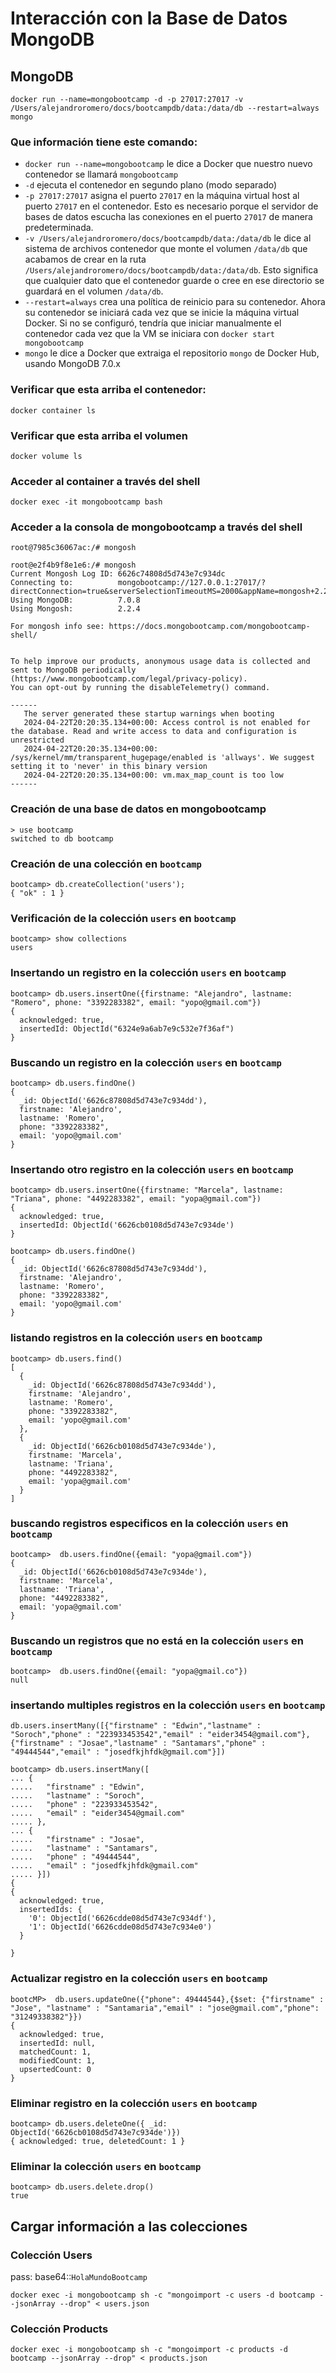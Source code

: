 # Interacción con la Base de Datos MongoDB
## MongoDB
```
docker run --name=mongobootcamp -d -p 27017:27017 -v /Users/alejandroromero/docs/bootcampdb/data:/data/db --restart=always mongo
```

### Que información tiene este comando:

* `docker run --name=mongobootcamp` le dice a Docker que nuestro nuevo contenedor se llamará `mongobootcamp`
* `-d` ejecuta el contenedor en segundo plano (modo separado)
* `-p 27017:27017` asigna el puerto `27017` en la máquina virtual host al puerto `27017` en el contenedor. Esto es necesario porque el servidor de bases de datos escucha las conexiones en el puerto `27017` de manera predeterminada.
* `-v /Users/alejandroromero/docs/bootcampdb/data:/data/db` le dice al sistema de archivos contenedor que monte el volumen `/data/db` que acabamos de crear en la ruta `/Users/alejandroromero/docs/bootcampdb/data:/data/db`. Esto significa que cualquier dato que el contenedor guarde o cree en ese directorio se guardará en el volumen `/data/db`.
* `--restart=always` crea una política de reinicio para su contenedor. Ahora su contenedor se iniciará cada vez que se inicie la máquina virtual Docker. Si no se configuró, tendría que iniciar manualmente el contenedor cada vez que la VM se iniciara con `docker start mongobootcamp`
* `mongo` le dice a Docker que extraiga el repositorio `mongo` de Docker Hub, usando MongoDB 7.0.x

### Verificar que esta arriba el contenedor:
```shell
docker container ls
```

### Verificar que esta arriba el volumen
```shell
docker volume ls
```

### Acceder al container a través del shell
```shell
docker exec -it mongobootcamp bash
```

### Acceder a la consola de mongobootcamp a través del shell
```shell
root@7985c36067ac:/# mongosh
```
```shell
root@e2f4b9f8e1e6:/# mongosh
Current Mongosh Log ID: 6626c74808d5d743e7c934dc
Connecting to:          mongobootcamp://127.0.0.1:27017/?directConnection=true&serverSelectionTimeoutMS=2000&appName=mongosh+2.2.4
Using MongoDB:          7.0.8
Using Mongosh:          2.2.4

For mongosh info see: https://docs.mongobootcamp.com/mongobootcamp-shell/


To help improve our products, anonymous usage data is collected and sent to MongoDB periodically (https://www.mongobootcamp.com/legal/privacy-policy).
You can opt-out by running the disableTelemetry() command.

------
   The server generated these startup warnings when booting
   2024-04-22T20:20:35.134+00:00: Access control is not enabled for the database. Read and write access to data and configuration is unrestricted
   2024-04-22T20:20:35.134+00:00: /sys/kernel/mm/transparent_hugepage/enabled is 'allways'. We suggest setting it to 'never' in this binary version
   2024-04-22T20:20:35.134+00:00: vm.max_map_count is too low
------

```

### Creación de una base de datos en mongobootcamp
```shell
> use bootcamp
switched to db bootcamp
```

### Creación de una colección en `bootcamp`
```shell
bootcamp> db.createCollection('users');
{ "ok" : 1 }
```

### Verificación de la colección `users` en `bootcamp`
```shell
bootcamp> show collections
users
```

### Insertando un registro en la colección `users` en `bootcamp`
```shell
bootcamp> db.users.insertOne({firstname: "Alejandro", lastname: "Romero", phone: "3392283382", email: "yopo@gmail.com"})
{
  acknowledged: true,
  insertedId: ObjectId("6324e9a6ab7e9c532e7f36af")
}
```
### Buscando un registro en la colección `users` en `bootcamp`
```shell
bootcamp> db.users.findOne()
{
  _id: ObjectId('6626c87808d5d743e7c934dd'),
  firstname: 'Alejandro',
  lastname: 'Romero',
  phone: "3392283382",
  email: 'yopo@gmail.com'
}
```
### Insertando otro registro en la colección `users` en `bootcamp`
```shell
bootcamp> db.users.insertOne({firstname: "Marcela", lastname: "Triana", phone: "4492283382", email: "yopa@gmail.com"})
{
  acknowledged: true,
  insertedId: ObjectId('6626cb0108d5d743e7c934de')
}

bootcamp> db.users.findOne()
{
  _id: ObjectId('6626c87808d5d743e7c934dd'),
  firstname: 'Alejandro',
  lastname: 'Romero',
  phone: "3392283382",
  email: 'yopo@gmail.com'
}

```
### listando registros en la colección `users` en `bootcamp`
```shell
bootcamp> db.users.find()
[
  {
    _id: ObjectId('6626c87808d5d743e7c934dd'),
    firstname: 'Alejandro',
    lastname: 'Romero',
    phone: "3392283382",
    email: 'yopo@gmail.com'
  },
  {
    _id: ObjectId('6626cb0108d5d743e7c934de'),
    firstname: 'Marcela',
    lastname: 'Triana',
    phone: "4492283382",
    email: 'yopa@gmail.com'
  }
]
```
### buscando registros especificos en la colección `users` en `bootcamp`
```shell
bootcamp>  db.users.findOne({email: "yopa@gmail.com"})
{
  _id: ObjectId('6626cb0108d5d743e7c934de'),
  firstname: 'Marcela',
  lastname: 'Triana',
  phone: "4492283382",
  email: 'yopa@gmail.com'
}
```
### Buscando un registros que no está en la colección `users` en `bootcamp`
```shell
bootcamp>  db.users.findOne({email: "yopa@gmail.co"})
null

```
### insertando multiples registros en la colección `users` en `bootcamp`

`db.users.insertMany([{"firstname" : "Edwin","lastname" : "Soroch","phone" : "223933453542","email" : "eider3454@gmail.com"}, {"firstname" : "Josae","lastname" : "Santamars","phone" : "49444544","email" : "josedfkjhfdk@gmail.com"}])`

```shell
bootcamp> db.users.insertMany([
... {
..... 	"firstname" : "Edwin",
..... 	"lastname" : "Soroch",
..... 	"phone" : "223933453542",
..... 	"email" : "eider3454@gmail.com"
..... },
... {
..... 	"firstname" : "Josae",
..... 	"lastname" : "Santamars",
..... 	"phone" : "49444544",
..... 	"email" : "josedfkjhfdk@gmail.com"
..... }])
{
{
  acknowledged: true,
  insertedIds: {
    '0': ObjectId('6626cdde08d5d743e7c934df'),
    '1': ObjectId('6626cdde08d5d743e7c934e0')
  }

}
```
### Actualizar registro en la colección `users` en `bootcamp`
```shell
bootcMP>  db.users.updateOne({"phone": 49444544},{$set: {"firstname" : "Jose", "lastname" : "Santamaria","email" : "jose@gmail.com","phone": "31249338382"}})
{
  acknowledged: true,
  insertedId: null,
  matchedCount: 1,
  modifiedCount: 1,
  upsertedCount: 0
}

```
### Eliminar registro en la colección `users` en `bootcamp`
```shell
bootcamp> db.users.deleteOne({ _id: ObjectId('6626cb0108d5d743e7c934de')})
{ acknowledged: true, deletedCount: 1 }
```

### Eliminar la colección `users` en `bootcamp`
```shell
bootcamp> db.users.delete.drop()
true
```

## Cargar información a las colecciones
### Colección Users
pass: base64::`HolaMundoBootcamp`
```
docker exec -i mongobootcamp sh -c "mongoimport -c users -d bootcamp --jsonArray --drop" < users.json
```
### Colección Products
```
docker exec -i mongobootcamp sh -c "mongoimport -c products -d bootcamp --jsonArray --drop" < products.json
```